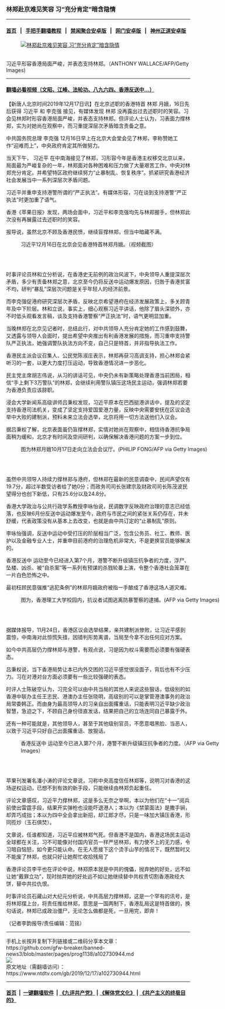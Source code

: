 ### 林郑赴京难见笑容 习“充分肯定”暗含隐情
------------------------

#### [首页](https://github.com/gfw-breaker/banned-news3/blob/master/README.md) &nbsp;&nbsp;|&nbsp;&nbsp; [手把手翻墙教程](https://github.com/gfw-breaker/guides/wiki) &nbsp;&nbsp;|&nbsp;&nbsp; [禁闻聚合安卓版](https://github.com/gfw-breaker/bn-android) &nbsp;&nbsp;|&nbsp;&nbsp; [网门安卓版](https://github.com/oGate2/oGate) &nbsp;&nbsp;|&nbsp;&nbsp; [神州正道安卓版](https://github.com/SzzdOgate/update) 



<div><div class="featured_image">
 <a href="https://i.ntdtv.com/assets/uploads/2019/12/959a5419809099f12ef690e457cdb5cf.jpg" target="_blank">
  <figure>
   <img alt="林郑赴京难见笑容 习“充分肯定”暗含隐情" src="https://i.ntdtv.com/assets/uploads/2019/12/959a5419809099f12ef690e457cdb5cf-800x450.jpg"/>
  </figure><br/>
 </a>
 <span class="caption">
  习近平形容香港局面严峻，并表态支持林郑。（ANTHONY WALLACE/AFP/Getty Images)
 </span>
</div>
</div><hr/>

#### [翻墙必看视频（文昭、江峰、法轮功、八九六四、香港反送中...）](https://github.com/gfw-breaker/banned-news3/blob/master/pages/link3.md)

<div><div class="post_content" itemprop="articleBody">
 <p>
  【新唐人北京时间2019年12月17日讯】在北京述职的香港特首
  <ok href="https://www.ntdtv.com/gb/林郑.htm">
   林郑
  </ok>
  月娥，16日先后获得
  <ok href="https://www.ntdtv.com/gb/习近平.htm">
   习近平
  </ok>
  和
  <ok href="https://www.ntdtv.com/gb/李克强.htm">
   李克强
  </ok>
  接见，有媒体发现
  <ok href="https://www.ntdtv.com/gb/林郑.htm">
   林郑
  </ok>
  没再露出过去述职时的笑容。习会见林郑时形容香港局面严峻，并表态支持林郑。但评论人士认为，习表面力撑林郑，实为对她尚在观察中，而习重提深层次矛盾暗含责备之意。
 </p>
 <p>
  中共国务院总理
  <ok href="https://www.ntdtv.com/gb/李克强.htm">
   李克强
  </ok>
  12月16日早上在北京大会堂会见了林郑，李称赞她工作“迎难而上”，中央政府肯定其所做努力。
 </p>
 <p>
  当天下午，
  <ok href="https://www.ntdtv.com/gb/习近平.htm">
   习近平
  </ok>
  在中南海接见了林郑，习形容今年是香港主权移交北京以来，局面最为严峻复杂的一年，林郑面对各种困难和压力做了大量艰苦工作，中央对林郑充分肯定。并希望特区政府继续努力“止暴制乱、恢复秩序”。抓紧研究香港经济社会发展当中一系列深层次矛盾问题。
 </p>
 <p>
  习近平并重申支持港警所谓的“严正执法”。有媒体形容，习在谈到支持港警“严正执法”时更加重了语气。
 </p>
 <p>
  香港《苹果日报》发现，两场会面中，习近平和李克强均先与林郑握手，但林郑此次没有再展露过去述职时的笑容。
 </p>
 <p>
  报导说，虽然北京不顾及香港民愤，继续盲撑林郑，但当中暗藏不满。
 </p>
 <figure class="wp-caption alignnone" id="attachment_102730721" style="width: 538px">
  <ok href="https://i.ntdtv.com/assets/uploads/2019/12/xi-and-lin-1.jpg">
   <img alt="" class="wp-image-102730721" src="https://i.ntdtv.com/assets/uploads/2019/12/xi-and-lin-1.jpg"/>
  </ok>
  <br/><figcaption class="wp-caption-text">
   习近平12月16日在北京会见香港特首林郑月娥。（视频截图）
  </figcaption><br/>
 </figure><br/>
 <p>
  时事评论员林和立分析说，在香港史无前例的政治风波下，中央领导人重提深层次矛盾，多少有责备林郑之意，北京至今仍将反送中运动爆发原因，归咎于香港贫富不均，研判“暴乱”深层次问题是关乎年轻人的经济前景。
 </p>
 <p>
  而李克强促港府研究深层次矛盾，反映北京希望港府在经济发展政策上，多关顾青年及中下阶层。林和立说，事实上，细心观察习近平讲话，他除了眉头深锁外，亦不时低头观看发言稿，谈及支持香港警察“严正执法”时，语气更明显加重。
 </p>
 <p>
  当晚林郑在北京见记者时，总结此行，对中共领导人充分肯定她的工作感到鼓舞，又透露与领导人会面时，提出希望中央推出有利香港发展的措施，而习重申支持警队严正执法，她强调警队执法方向不变，自己只是特首，并非指导执法工作。
 </p>
 <p>
  香港民主派会议召集人、公民党陈淑庄表示，林郑再获习高调支持，担心林郑会紧听习的一套，以更大力度打压运动，导致香港情况进一步恶化。
 </p>
 <p>
  民主党主席胡志伟说，从习的讲话可见，中央仍未有新策略处理香港当前困局，相信“手上剩下3万警队”的林郑，会继续利用警队镇压这场民主运动，强调林郑若要为香港负责应该辞职。
 </p>
 <p>
  浸会大学新闻系高级讲师吕秉权发现，习近平原本在巴西挺港讲话中，提及的坚定支持香港司法机关，变成了坚定支持爱国爱港力量，反映中央需要安抚在区议会选举中大败的建制派，预料未来立法会选举，北京将用一切方法送他们入议会。
 </p>
 <p>
  据吕秉权了解，北京表面虽仍盲撑林郑，实情对她尚在观察中，相信待香港抗争局面稍为缓和，北京才有时间及空间研判，以确保解决香港问题的方案一步到位。
 </p>
 <figure class="wp-caption alignnone" id="attachment_102730664" style="width: 600px">
  <ok href="https://i.ntdtv.com/assets/uploads/2019/12/GettyImages-1176303624.jpg">
   <img alt="" class="size-medium wp-image-102730664" src="https://i.ntdtv.com/assets/uploads/2019/12/GettyImages-1176303624-600x340.jpg"/>
  </ok>
  <br/><figcaption class="wp-caption-text">
   图为林郑月娥10月17日走向立法会会议厅。(PHILIP FONG/AFP via Getty Images)
  </figcaption><br/>
 </figure><br/>
 <p>
  虽然中共领导人持续力撑林郑与港府，但林郑在最新的民意调查中，民间声望仅有19.7分，超过半数受访者给了她0分；而政务司司长张建宗及财政司司长陈茂波民望得分也创下新低，只有25.6分以及24.8分。
 </p>
 <p>
  香港大学政治与公共行政学系教授李咏怡说，民调数字反映政府治理的意志已经低落，也反映6月份反送中运动爆发至今，政府与市民之间的紧张关系仍存在，并未舒缓，代表政策没有从基本上去改变，也就是由中共订定的“止暴制乱”原则。
 </p>
 <p>
  李咏怡强调，反送中运动中受打压的阶层相当广泛，包含公务员、社工、教师、医护以及金融专业人士，并重申目前港府的治理危机非常大，不是更换官员能够解决的。
 </p>
 <p>
  <ok href="https://www.ntdtv.com/gb/prog422848.htm">
   香港反送中
  </ok>
  运动至今已经进入第7个月，港警不断升级镇压抗争者的力度，浮尸、坠楼、凶杀、被“自杀案”等一系列有预谋的杀戮轮番上演，令整个香港社会笼罩在一片白色恐怖之中。
 </p>
 <p>
  最初枉顾民意强推“逃犯条例”的林郑月娥政府被指一手酿成了香港这场人道灾难。
 </p>
 <figure class="wp-caption alignnone" id="attachment_102719206" style="width: 600px">
  <ok href="https://i.ntdtv.com/assets/uploads/2019/11/GettyImages-1183188264.jpg">
   <img alt="" class="size-medium wp-image-102719206" src="https://i.ntdtv.com/assets/uploads/2019/11/GettyImages-1183188264-600x400.jpg"/>
  </ok>
  <br/><figcaption class="wp-caption-text">
   图为，香港理工大学校园内，抗议者试图逃离防暴警察的逮捕。(AFP via Getty Images)
  </figcaption><br/>
 </figure><br/>
 <p>
  据媒体报导，11月24日，香港区议会选举结果，亲共建制派惨败，让习近平感到震惊，中南海对此惊慌失措，因错判形势离谱，当局至今拿不出任何应对方案。
 </p>
 <p>
  如今中共高层仍力撑林郑与港警，有观点说，习是因为权斗需要而必须要有强硬表态。
 </p>
 <p>
  吕秉权说，当下香港局势让本已内外交困的习近平感觉很没面子，背后也有不少压力。习在对港对台方面必须要有一些比较强硬的表态。
 </p>
 <p>
  时评人士陈破空认为，习完全可以由中共当局的其他人来说这些狠话，低级别的如香港中联办主任王志民、港澳办主任张晓明，高级别的可以是掌管港澳事务的政治局常委韩正。而由身为最高领导人的习亲自出面撂重话，只能表明习近平缺少政治智慧，急迫之下，不顾自己身份径直发话，结果把自己的立场连同自己暴露于外。
 </p>
 <p>
  还有一种可能就是，其他领导人，甚至于其他级别官员，不愿意唱黑脸、当恶人，以致于习近平只好自己出面撂重话、放狠话。
 </p>
 <figure class="wp-caption alignnone" id="attachment_102706865" style="width: 600px">
  <ok href="https://i.ntdtv.com/assets/uploads/2019/11/gettyimages-1182101777-594x594.jpg">
   <img alt="" class="size-medium wp-image-102706865" src="https://i.ntdtv.com/assets/uploads/2019/11/gettyimages-1182101777-594x594-600x338.jpg"/>
  </ok>
  <br/><figcaption class="wp-caption-text">
   <ok href="https://www.ntdtv.com/gb/prog422848.htm">
    香港反送中
   </ok>
   运动至今已进入第7个月，港警不断升级镇压抗争者的力度。（AFP via Getty Images）
  </figcaption><br/>
 </figure><br/>
 <p>
  苹果刊发署名潘小涛的评论文章说，习称中央高度信任林郑等，说明习对香港的这场逆权运动，已想不到有效的新手段，只能继续由林郑负起重任。
 </p>
 <p>
  评论文章感叹，习近平力撑林郑，这是多么无奈之举啊，本以为他们在“十一”阅兵前使出雷霆手段，结果开实弹枪也没能吓退港人；本以为《禁蒙面法》是撒手锏，却弄巧成拙；本以为四中全会拿出新招，却江郎才尽，只是一味加大镇压香港，形同揽炒（玉石俱焚）。
 </p>
 <p>
  文章说，任谁都知道，习近平应被林郑气死。但香港不是国内，香港这场民主运动全球都在关注，习不可能像对付国内官员一样严惩林郑，有力使不上的无力感，令习暗自恼怒，如今更只能认命。在无人愿接下这个烫手山芋的情况下，既然暂时又不能废了林郑，也就只好让她帮忙收拾残局了
 </p>
 <p>
  香港评论员李平也在评论中说，林郑原本就是中共的傀儡，抛弃她的好处，远不如让她“戴罪立功”，现时抛弃她的好处远不如让她继续替中共权贵切割香港政经大饼，替中共拉仇恨。
 </p>
 <p>
  时事评论员石藏山对大纪元分析说，中共高层力撑林郑，这是一个罕有的讯号，是将林郑摆上台，将责任推给林郑，意思是一国两制下，香港乱局这是特首做的，换句话说，林郑已成政治僵尸，无论怎么做都是死，一旦用完，即弃！
 </p>
 <p>
  （记者李韵报导/责任编辑：范铭）
 </p>
 <div class="single_ad">
 </div>
</div>
</div>
<hr/>
手机上长按并复制下列链接或二维码分享本文章：<br/>
https://github.com/gfw-breaker/banned-news3/blob/master/pages/prog1138/a102730944.md <br/>
<a href='https://github.com/gfw-breaker/banned-news3/blob/master/pages/prog1138/a102730944.md'><img src='https://github.com/gfw-breaker/banned-news3/blob/master/pages/prog1138/a102730944.md.png'/></a> <br/>
原文地址（需翻墙访问）：https://www.ntdtv.com/gb/2019/12/17/a102730944.html


------------------------
#### [首页](https://github.com/gfw-breaker/banned-news3/blob/master/README.md) &nbsp;|&nbsp; [一键翻墙软件](https://github.com/gfw-breaker/nogfw/blob/master/README.md) &nbsp;| [《九评共产党》](https://github.com/gfw-breaker/9ping.md/blob/master/README.md#九评之一评共产党是什么) | [《解体党文化》](https://github.com/gfw-breaker/jtdwh.md/blob/master/README.md) | [《共产主义的终极目的》](https://github.com/gfw-breaker/gczydzjmd.md/blob/master/README.md)


<img src='http://gfw-breaker.win/banned-news3/pages/prog1138/a102730944.md' width='0px' height='0px'/>
